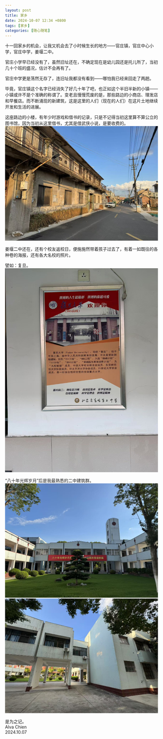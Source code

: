 ```yaml
---
layout: post
title: 家乡
date: 2024-10-07 12:34 +0800
tags: [家乡]
categories: [随心随笔]
---
```


十一回家乡的机会，让我又机会去了小时候生长的地方——官庄镇，官庄中心小学，官庄中学，姜堰二中。

官庄小学早已经没有了，虽然旧址还在，不确定现在是幼儿园还是托儿所了，当初几十个班的盛况，估计不会再有了。

官庄中学更是荡然无存了，连旧址我都没有看到——哪怕我已经来回走了两趟。

毕竟，官庄镇这个名字已经消失了好几十年了吧，也正如这个半旧半新的小镇——小镇或许不是个准确的称谓了。变老且慢慢荒废的是，那些路边的小商店、理发店和早餐店。而不断涌现的新建筑，这是这里的人们（现在的人们）在这片土地继续开发和生活的进展。

这座路边的小楼，有年少时游戏和借书的记录，只是不记得当初这里算不算公立的图书馆，因为当初从这里借书，尤其是借武侠小说，是要收费的。
![0003](/assets/uploads/2024/10/0003.jpg)

姜堰二中还在，还有个校友返校日，便施施然带着孩子过去了，有着一如既往的各种卷的海报，还有各大名校的照片。

譬如：复旦。
![0004](/assets/uploads/2024/10/0004.jpg)

“八十年光辉岁月”后是我最熟悉的二中建筑群。
![0001](/assets/uploads/2024/10/0001.jpg)
![0002](/assets/uploads/2024/10/0002.jpg)

是为之记。    
Alva Chien       
2024.10.07    
